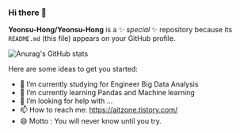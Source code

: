 ### Hi there 👋


**Yeonsu-Hong/Yeonsu-Hong** is a ✨ _special_ ✨ repository because its `README.md` (this file) appears on your GitHub profile.


![Anurag's GitHub stats](https://github-readme-stats.vercel.app/api?username=Yeonsu-Hong&theme=dark&show_icons=true)

Here are some ideas to get you started:

- 🔭 I’m currently studying for Engineer Big Data Analysis 
- 🌱 I’m currently learning Pandas and Machine learning
- 🤔 I’m looking for help with ...
- 📫 How to reach me: https://aitzone.tistory.com/
- 😄 Motto : You will never know until you try.
  

